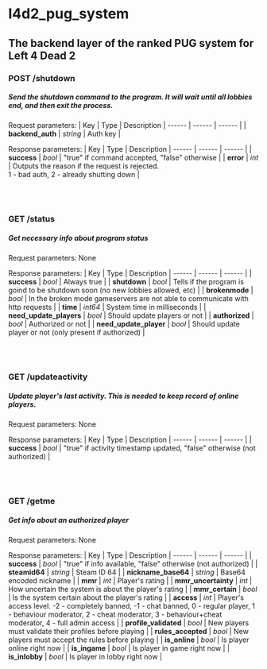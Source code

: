 
# l4d2_pug_system
## The backend layer of the ranked PUG system for Left 4 Dead 2

### POST /shutdown
##### Send the shutdown command to the program. It will wait until all lobbies end, and then exit the process.
Request parameters:
| Key | Type | Description
| ------ | ------ | ------ |
| <strong>backend_auth</strong> | _string_ | Auth key |

Response parameters:
| Key | Type | Description
| ------ | ------ | ------ |
| <strong>success</strong> | _bool_ | "true" if command accepted, "false" otherwise |
| <strong>error</strong> | _int_ | Outputs the reason if the request is rejected.<br>1 - bad auth, 2 - already shutting down |

<br/><br/>

### GET /status
##### Get necessary info about program status
Request parameters: None

Response parameters:
| Key | Type | Description
| ------ | ------ | ------ |
| <strong>success</strong> | _bool_ | Always true |
| <strong>shutdown</strong> | _bool_ | Tells if the program is goind to be shutdown soon (no new lobbies allowed, etc) |
| <strong>brokenmode</strong> | _bool_ | In the broken mode gameservers are not able to communicate with http requests |
| <strong>time</strong> | _int64_ | System time in milliseconds |
| <strong>need_update_players</strong> | _bool_ | Should update players or not |
| <strong>authorized</strong> | _bool_ | Authorized or not |
| <strong>need_update_player</strong> | _bool_ | Should update player or not (only present if authorized) |

<br/><br/>

### GET /updateactivity
##### Update player's last activity. This is needed to keep record of online players.
Request parameters: None

Response parameters:
| Key | Type | Description
| ------ | ------ | ------ |
| <strong>success</strong> | _bool_ | "true" if activity timestamp updated, "false" otherwise (not authorized) |

<br/><br/>

### GET /getme
##### Get info about an authorized player
Request parameters: None

Response parameters:
| Key | Type | Description
| ------ | ------ | ------ |
| <strong>success</strong> | _bool_ | "true" if info available, "false" otherwise (not authorized) |
| <strong>steamid64</strong> | _string_ | Steam ID 64 |
| <strong>nickname_base64</strong> | _string_ | Base64 encoded nickname |
| <strong>mmr</strong> | _int_ | Player's rating |
| <strong>mmr_uncertainty</strong> | _int_ | How uncertain the system is about the player's rating |
| <strong>mmr_certain</strong> | _bool_ | Is the system certain about the player's rating |
| <strong>access</strong> | _int_ | Player's access level. -2 - completely banned, -1 - chat banned, 0 - regular player, 1 - behaviour moderator, 2 - cheat moderator, 3 - behaviour+cheat moderator, 4 - full admin access |
| <strong>profile_validated</strong> | _bool_ | New players must validate their profiles before playing |
| <strong>rules_accepted</strong> | _bool_ | New players must accept the rules before playing |
| <strong>is_online</strong> | _bool_ | Is player online right now |
| <strong>is_ingame</strong> | _bool_ | Is player in game right now |
| <strong>is_inlobby</strong> | _bool_ | Is player in lobby right now |
